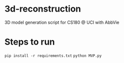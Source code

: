 # 3d-reconstruction
3D model generation script for CS180 @ UCI with AbbVie

# Steps to run
`pip install -r requirements.txt`
`python MVP.py`
